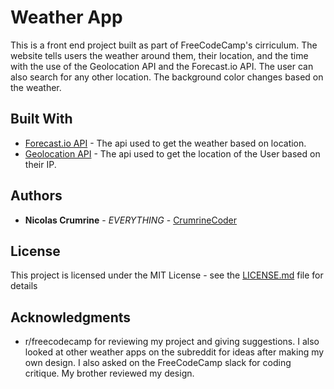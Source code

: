 # Weather App

This is a front end project built as part of FreeCodeCamp's cirriculum. The website tells users the weather around them, their location, and the time with the use of the Geolocation API and the Forecast.io API. The user can also search for any other location. The background color changes based on the weather. 

## Built With

* [Forecast.io API](https://darksky.net/) - The api used to get the weather based on location. 
* [Geolocation API](https://developers.google.com/maps/documentation/geolocation/intro) - The api used to get the location of the User based on their IP.

## Authors

* **Nicolas Crumrine** - *EVERYTHING* - [CrumrineCoder](https://github.com/CrumrineCoder)

## License

This project is licensed under the MIT License - see the [LICENSE.md](LICENSE.md) file for details

## Acknowledgments

* r/freecodecamp for reviewing my project and giving suggestions. I also looked at other weather apps on the subreddit for ideas after making my own design. I also asked on the FreeCodeCamp slack for coding critique. My brother reviewed my design. 
